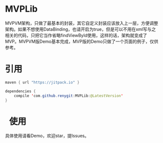 # MVPLib
MVPVM架构，只做了最基本的封装，其它自定义封装应该放入上一层，方便调整架构。如果不想使用DataBinding，也请开启为true，但是可以不用在xml写与之相关的代码，只把它当作省略findViewById使用，这样的话，架构就变成了MVP。MVPVM版Demo基本完成，MVP版的Demo只做了一个页面的例子，仅供参考。<br>

引用
===========================
```Java
maven { url "https://jitpack.io" }
```
```Java
dependencies {
	compile 'com.github.renygit:MVPLib:@LatestVersion'
}
```
  
使用
==========================
具体使用请看Demo，欢迎star，提Issues。<br>
